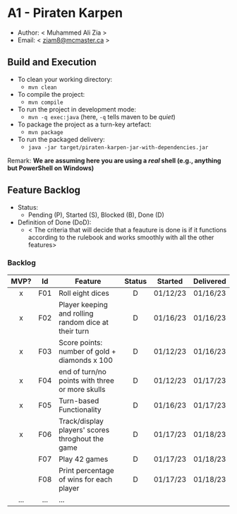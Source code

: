# A1 - Piraten Karpen

-   Author: < Muhammed Ali Zia >
-   Email: < ziam8@mcmaster.ca >

## Build and Execution

-   To clean your working directory:
    -   `mvn clean`
-   To compile the project:
    -   `mvn compile`
-   To run the project in development mode:
    -   `mvn -q exec:java` (here, `-q` tells maven to be _quiet_)
-   To package the project as a turn-key artefact:
    -   `mvn package`
-   To run the packaged delivery:
    -   `java -jar target/piraten-karpen-jar-with-dependencies.jar`

Remark: **We are assuming here you are using a _real_ shell (e.g., anything but PowerShell on Windows)**

## Feature Backlog

-   Status:
    -   Pending (P), Started (S), Blocked (B), Done (D)
-   Definition of Done (DoD):
    -   < The criteria that will decide that a feauture is done is if it functions according to the rulebook and works smoothly with all the other features>

### Backlog

| MVP? | Id  | Feature                                              | Status | Started  | Delivered |
| :--: | :-: | ---------------------------------------------------- | :----: | :------: | :-------: |
|  x   | F01 | Roll eight dices                                     |   D    | 01/12/23 | 01/16/23  |
|  x   | F02 | Player keeping and rolling random dice at their turn |   D    | 01/16/23 | 01/16/23  |
|  x   | F03 | Score points: number of gold + diamonds x 100        |   D    | 01/12/23 | 01/16/23  |
|  x   | F04 | end of turn/no points with three or more skulls      |   D    | 01/12/23 | 01/17/23  |
|  x   | F05 | Turn-based Functionality                             |   D    | 01/16/23 | 01/17/23  |
|  x   | F06 | Track/display players' scores throghout the game     |   D    | 01/17/23 | 01/18/23  |
|      | F07 | Play 42 games                                        |   D    | 01/17/23 | 01/18/23  |
|      | F08 | Print percentage of wins for each player             |   D    | 01/17/23 | 01/18/23  |
| ...  | ... | ...                                                  |
